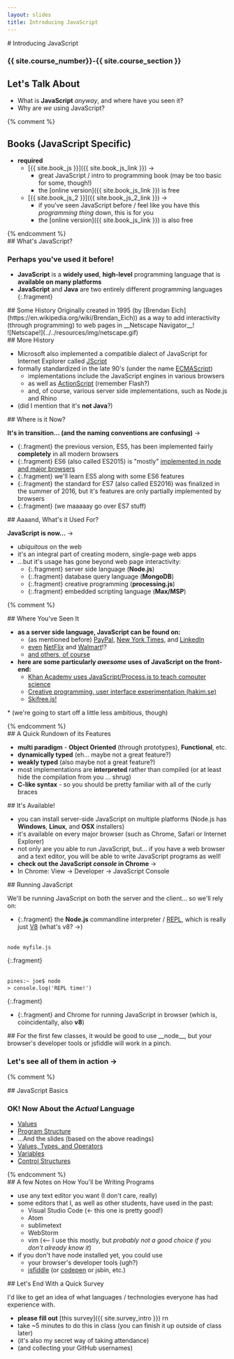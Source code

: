 ```yaml
---
layout: slides
title: Introducing JavaScript
---
```

<section markdown="block" class="intro-slide">
# Introducing JavaScript

### {{ site.course_number}}-{{ site.course_section }}

<p><small> 
</small></p>
</section>

<section markdown="block">

## Let's Talk About

* What is __JavaScript__ _anyway_, and where have you seen it?
* Why are _we_ using JavaScript?

</section>

{% comment %}
<section markdown="block">

## Books (JavaScript Specific)

* __required__
	* [{{ site.book_js }}]({{ site.book_js_link }}) &rarr;
		* great JavaScript / intro to programming book (may be too basic for some, though!)
		* the [online version]({{ site.book_js_link }}) is free
	* [{{ site.book_js_2 }}]({{ site.book_js_2_link }}) &rarr;
		* if you've seen JavaScript before / feel like you have this _programming thing_ down, this is for you
		* the [online version]({{ site.book_js_link }}) is also free
	
</section>
{% endcomment %}

<section markdown="block">
## What's JavaScript?

### Perhaps you've used it before!

* __JavaScript__ is a __widely used__, __high-level__ programming language that is __available on many platforms__
* __JavaScript__ and __Java__ are two entirely different programming languages
{:.fragment}
</section>

<section markdown="block">
##  Some History
Originally created in 1995 (by [Brendan Eich](https://en.wikipedia.org/wiki/Brendan_Eich)) as a way to add interactivity (through programming) to web pages in __Netscape Navigator__!

<div markdown="block" class="img">
![Netscape!](../../resources/img/netscape.gif)
</div>

</section>

<section markdown="block">
## More History

* Microsoft also implemented a compatible dialect of JavaScript for Internet Explorer called [JScript](http://en.wikipedia.org/wiki/JScript)
* formally standardized in the late 90's (under the name [ECMAScript](http://en.wikipedia.org/wiki/ECMAScript))
	* implementations include the JavaScript engines in various browsers 
	* as well as [ActionScript](http://en.wikipedia.org/wiki/ActionScript) (remember Flash?) 
	* and, of course, various server side implementations, such as Node.js and Rhino
* (did I mention that it's __not Java__?)

</section>

<section markdown="block">
## Where is it Now?

__It's in transition... (and the naming conventions are confusing)__ &rarr;

* {:.fragment} the previous version, ES5, has been implemented fairly __completely__ in all modern browsers
* {:.fragment} ES6 (also called ES2015) is "mostly" [implemented in node and major browsers](http://kangax.github.io/compat-table/es6/)
* {:.fragment} we'll learn ES5 along with some ES6 features 
* {:.fragment} the standard for ES7 (also called ES2016) was finalized in the summer of 2016, but it's features are only partially implemented by browsers
* {:.fragment} (we maaaaay go over ES7 stuff)

</section>

<section markdown="block">
## Aaaand, What's it Used For?

__JavaScript is now...__ &rarr;

* _ubiquitous_ on the web
* it's an integral part of creating modern, single-page web apps
* ...but it's usage has gone beyond web page interactivity:
	* {:.fragment} server side language (__Node.js__)
	* {:.fragment} database query language (__MongoDB__)
	* {:.fragment} creative programming (__processing.js__)
	* {:.fragment} embedded scripting language (__Max/MSP__)
</section>

{% comment %}
<section markdown="block">
## Where You've Seen It

* __as a server side language, JavaScript can be found on:__
	* (as mentioned before) [PayPal](https://www.paypal-engineering.com/2013/11/22/node-js-at-paypal/), [New York Times](https://source.opennews.org/en-US/articles/nyt-redesigns-mobile/), and  [LinkedIn](http://queue.acm.org/detail.cfm?id=2567673)
	* [even](http://jobs.netflix.com/jobs.php?id=NFX01209) [NetFlix](http://techblog.netflix.com/2014/08/scaling-ab-testing-on-netflixcom-with_18.html) and [Walmart](http://codewinds.com/podcast/002.html)!?
	* [and others, of course](http://www.nearform.com/nodecrunch/node-js-becoming-go-technology-enterprise#.VAUUIWSwLPY)
* __here are some particularly _awesome_ uses of JavaScript on the front-end:__
	* [Khan Academy uses JavaScript/Process.js to teach computer science](https://www.khanacademy.org/cs/programming/variables/p/challenge-bucktooth-bunny)
	* [Creative programming, user interface experimentation (hakim.se)](http://hakim.se/experiments)
	* [Skifree.js!](http://basicallydan.github.io/skifree.js/)

\* (we're going to start off a little less ambitious, though)

</section>
{% endcomment %}

<section markdown="block">
## A Quick Rundown of its Features

* __multi paradigm__ - __Object Oriented__ (through prototypes), __Functional__, etc.
* __dynamically typed__ (eh... maybe not a great feature?)
* __weakly typed__ (also maybe not a great feature?)
* most implementations are __interpreted__ rather than compiled (or at least hide the compilation from you ... shrug)
* __C-like syntax__ - so you should be pretty familiar with all of the curly braces
</section>

<section markdown="block">
## It's Available!

* you can install server-side JavaScript on multiple platforms (Node.js has __Windows__, __Linux__, and __OSX__ installers)
* it's available on every major browser (such as Chrome, Safari or Internet Explorer)
* not only are you able to run JavaScript, but... if you have a web browser and a text editor, you will be able to write JavaScript programs as well!
* __check out the JavaScript _console_ in Chrome__ &rarr;
* In Chrome: View &rarr; Developer &rarr; JavaScript Console
</section>

<section markdown="block">
## Running JavaScript

We'll be running JavaScript on both the server and the client... so we'll rely on:

* {:.fragment} the __Node.js__ commandline interpreter / [REPL](http://nodejs.org/api/repl.html), which is really just [V8](http://en.wikipedia.org/wiki/V8_(JavaScript_engine)) (what's v8? &rarr;)
<pre><code data-trim contenteditable>
node myfile.js
</code></pre>
{:.fragment}
<pre><code data-trim contenteditable>
pines:~ joe$ node
> console.log('REPL time!')
</code></pre>
{:.fragment}
* {:.fragment} and Chrome for running JavaScript in browser (which is, coincidentally, also __v8__)

</section>

<section markdown="block" data-background="#440000">
## For the first few classes, it would be good to use __node__, but your browser's developer tools or jsfiddle will work in a pinch.

### Let's see all of them in action &rarr;

</section>

{% comment %}
<section markdown="block">
## JavaScript Basics

### OK! Now About the _Actual_ Language

* [Values](http://eloquentjavascript.net/01_values.html)
* [Program Structure](http://eloquentjavascript.net/02_program_structure.html)
* ...And the slides (based on the above readings)
* [Values, Types, and Operators](values-types-operators.html)
* [Variables](variables-control-structures.html)
* [Control Structures](conditionals-loops.html)


</section>
{% endcomment %}


<section markdown="block">
## A few Notes on How You'll be Writing Programs

* use any text editor you want (I don't care, really)
* some editors that I, as well as other students, have used in the past:
    * Visual Studio Code (&larr; this one is pretty good!)
    * Atom
	* sublimetext
	* WebStorm
	* vim (&lt;-- I use this mostly, but _probably not a good choice if you don't already know it_)
* if you don't have node installed yet, you could use
	* your browser's developer tools (ugh?)
	* [jsfiddle](jsfiddle.net) (or [codepen](codepoen.io) or jsbin, etc.)
</section>

<section markdown="block">
## Let's End With a Quick Survey

I'd like to get an idea of what languages / technologies everyone has had experience with. 

* __please fill out__ [this survey]({{ site.survey_intro }}) rn 
* take ~5 minutes to do this in class (you can finish it up outside of class later)
* (it's also my secret way of taking attendance)
* (and collecting your GitHub usernames)
</section>

